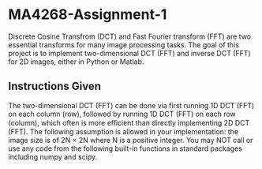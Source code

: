 # MA4268-Assignment-1
Discrete Cosine Transfrom (DCT) and Fast Fourier transform (FFT) are two essential transforms for many image processing tasks. 
The goal of this project is to implement two-dimensional DCT (FFT) and inverse DCT (FFT) for 2D images, either in Python or Matlab.

## Instructions Given
The two-dimensional DCT (FFT) can be done via first running 1D DCT (FFT) on each column (row), followed by running 1D DCT (FFT) on each row (column), which often is more eﬀicient than directly implementing 2D DCT (FFT). The following assumption is allowed in your implementation: the image size is of 2N × 2N where N is a positive integer.
You may NOT call or use any code from the following built-in functions in standard packages including numpy and scipy.
